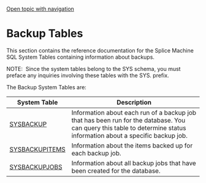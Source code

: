 [Open topic with navigation](../../../index.html#Shared/SQLReference/SystemTables/Intro.Backups.html)

[]()Backup Tables
=================

This section contains the reference documentation for the Splice Machine SQL System Tables containing information about backups.

<span class="autonumber"><span class="noteAutoNum">NOTE:  </span></span>Since the system tables belong to the <span class="CodeFont">SYS</span> schema, you must preface any inquiries involving these tables with the <span class="CodeFont">SYS.</span> prefix.

The Backup System Tables are:

| System Table                          | Description                                                                                                                                                          |
|---------------------------------------|----------------------------------------------------------------------------------------------------------------------------------------------------------------------|
| [SYSBACKUP](SysBackup.html)           | Information about each run of a backup job that has been run for the database. You can query this table to determine status information about a specific backup job. |
| [SYSBACKUPITEMS](SysBackupItems.html) | Information about the items backed up for each backup job.                                                                                                           |
| [SYSBACKUPJOBS](SysBackupJobs.html)   | Information about all backup jobs that have been created for the database.                                                                                           |

 


